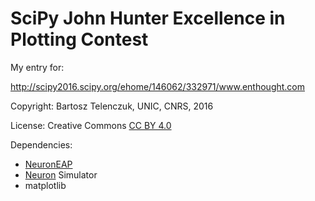 #  SciPy John Hunter Excellence in Plotting Contest

My entry for:

http://scipy2016.scipy.org/ehome/146062/332971/www.enthought.com

Copyright: Bartosz Telenczuk, UNIC, CNRS, 2016

License: Creative Commons [CC BY 4.0](https://creativecommons.org/licenses/by/4.0/)

Dependencies:

* [NeuronEAP](https://github.com/btel/neuroneap)
* [Neuron](http://neuron.yale.edu/neuron/) Simulator
* matplotlib
